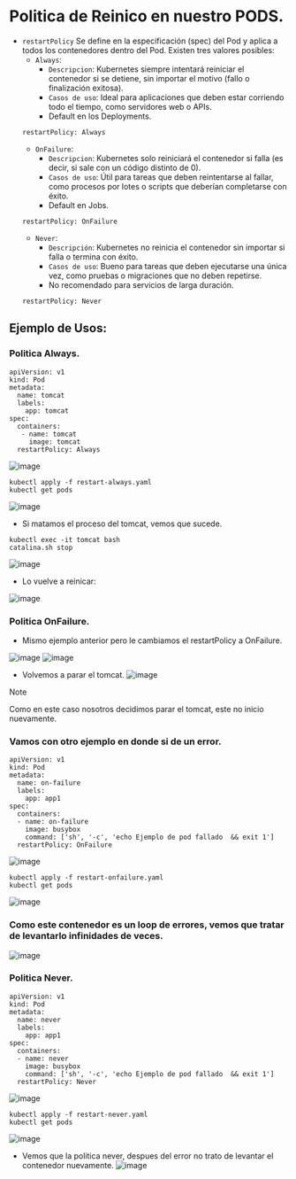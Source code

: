 # Politica de Reinico en nuestro PODS.
- `restartPolicy` Se define en la especificación (spec) del Pod y aplica a todos los contenedores dentro del Pod. Existen tres valores posibles:
  - `Always`:
    - `Descripcion`: Kubernetes siempre intentará reiniciar el contenedor si se detiene, sin importar el motivo (fallo o finalización exitosa).
    - `Casos de uso`: Ideal para aplicaciones que deben estar corriendo todo el tiempo, como servidores web o APIs.
    - Default en los Deployments.
  ```
  restartPolicy: Always
  ```
  - `OnFailure`: 
    - `Descripcion`: Kubernetes solo reiniciará el contenedor si falla (es decir, si sale con un código distinto de 0).
    - `Casos de uso`: Útil para tareas que deben reintentarse al fallar, como procesos por lotes o scripts que deberían completarse con éxito.
    - Default en Jobs.
  ```
  restartPolicy: OnFailure
  ```
  - `Never`:
    - `Descripción`: Kubernetes no reinicia el contenedor sin importar si falla o termina con éxito.
    - `Casos de uso`: Bueno para tareas que deben ejecutarse una única vez, como pruebas o migraciones que no deben repetirse.
    - No recomendado para servicios de larga duración.
  ```
  restartPolicy: Never
  ```

## Ejemplo de Usos:
### Politica Always.
```
apiVersion: v1
kind: Pod
metadata:
  name: tomcat
  labels:
    app: tomcat
spec:
  containers:
   - name: tomcat     
     image: tomcat
  restartPolicy: Always
```
![image](https://github.com/user-attachments/assets/c3f924c3-1017-4124-9e64-30e9259d8777)

```
kubectl apply -f restart-always.yaml
kubectl get pods
```
![image](https://github.com/user-attachments/assets/d4747caa-76c1-4bc2-bbed-86e57308b42c)

- Si matamos el proceso del tomcat, vemos que sucede.
```
kubectl exec -it tomcat bash
catalina.sh stop
```
![image](https://github.com/user-attachments/assets/9d480555-7ce5-45bc-8073-8e51f9364516)

- Lo vuelve a reinicar:

![image](https://github.com/user-attachments/assets/877ddb44-9011-4ba0-b6f9-512849925415)

### Politica OnFailure.
- Mismo ejemplo anterior pero le cambiamos el restartPolicy a OnFailure.

![image](https://github.com/user-attachments/assets/d1859667-56fb-48a8-ba98-e094df136920)
![image](https://github.com/user-attachments/assets/1d11ec21-db26-4c0d-b908-e0519d8c93ef)

- Volvemos a parar el tomcat.
![image](https://github.com/user-attachments/assets/39537ce0-554f-4d1c-bab3-8cdd26ef1dae)

> [!NOTE]
> Como en este caso nosotros decidimos parar el tomcat, este no inicio nuevamente.

### Vamos con otro ejemplo en donde si de un error.
```
apiVersion: v1
kind: Pod
metadata:
  name: on-failure
  labels:
    app: app1
spec:
  containers:
  - name: on-failure
    image: busybox
    command: ['sh', '-c', 'echo Ejemplo de pod fallado  && exit 1']
  restartPolicy: OnFailure
```
![image](https://github.com/user-attachments/assets/97881f65-40cc-4d36-8f04-f412c7e0759f)

```
kubectl apply -f restart-onfailure.yaml
kubectl get pods
```
![image](https://github.com/user-attachments/assets/cf09b9cd-818e-4b78-9dca-4ee1bb6a5ab4)

### Como este contenedor es un loop de errores, vemos que tratar de levantarlo infinidades de veces.
![image](https://github.com/user-attachments/assets/2f168634-e8f4-4e22-b49d-d6188234f99f)

### Politica Never.
```
apiVersion: v1
kind: Pod
metadata:
  name: never
  labels:
    app: app1
spec:
  containers:
  - name: never
    image: busybox
    command: ['sh', '-c', 'echo Ejemplo de pod fallado  && exit 1']
  restartPolicy: Never
```
![image](https://github.com/user-attachments/assets/cd2a10d9-1c53-4bb1-a20a-c8f3000c982d)

```
kubectl apply -f restart-never.yaml
kubectl get pods
```
![image](https://github.com/user-attachments/assets/fd6d50f8-6e76-42b9-925c-9ae49ce5b8dd)

- Vemos que la politica never, despues del error no trato de levantar el contenedor nuevamente.
![image](https://github.com/user-attachments/assets/27ed1430-7165-4baf-b9a0-d6f3b3bee460)

